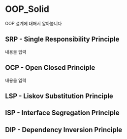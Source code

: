 # OOP_Solid
OOP  설계에 대해서 알아봅니다

## SRP - Single Responsibility Principle

내용을 입력

## OCP - Open Closed Principle

내용을 입력

## LSP - Liskov Substitution Principle

## ISP - Interface Segregation Principle

## DIP - Dependency Inversion Principle
